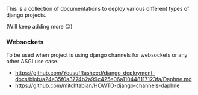 This is a collection of documentations to deploy various different types of django projects.

(Will keep adding more 😊)

### Websockets
To be used when project is using django channels for websockets or any other ASGI use case.

- https://github.com/YousufRasheed/django-deployment-docs/blob/a24e35f0a3774b2a99c425e06a110448117123fa/Daphne.md
- https://github.com/mitchtabian/HOWTO-django-channels-daphne
